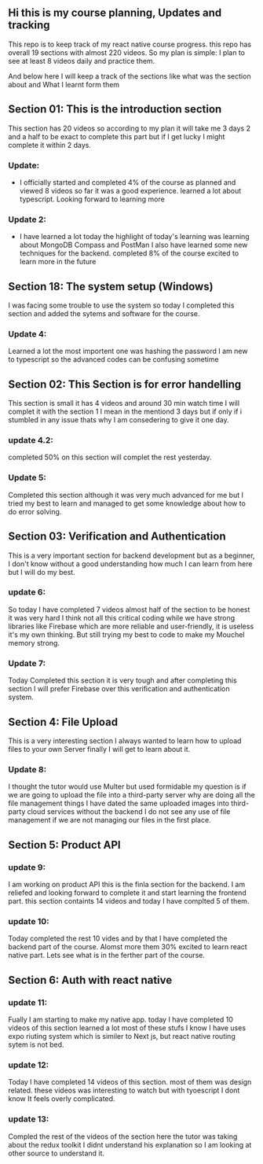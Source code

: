 ## Hi this is my course planning, Updates and tracking


This repo is to keep track of my react native course progress. this repo has overall 19 sections with almost 220 videos. So my plan is simple: I plan to see at least 8 videos daily and practice them. 

And below here I will keep a track of the sections like what was the section about and What I learnt form them 

## Section 01: This is the introduction section

This section has 20 videos so according to my plan it will take me 3 days  2 and a half to be exact to complete this part but if I get lucky I might complete it within 2 days.

### Update: 
 - I officially started and completed 4% of the course as planned and viewed 8 videos so far it was a good experience. learned a lot about typescript. Looking forward to learning more

 ### Update 2:
 - I have learned a lot today the highlight of today's learning was learning about MongoDB Compass and PostMan I also have learned some new techniques for the backend. completed 8% of the course excited to learn more in the future

 ## Section 18: The system setup (Windows)

I was facing some trouble to use the system so today I completed this section and added the sytems and software for the course.

### Update 4:
 Learned a lot the most importent one was hashing the password I am new to typescript so the advanced codes can be confusing sometime

## Section 02: This Section is for error handelling

This section is small it has 4 videos and around 30 min watch time I will complet it with the section 1 I mean in the mentiond 3 days but if only if i stumbled in any issue thats why I am consedering to give it one day.

### update 4.2:
 completed 50% on this section will complet the rest yesterday. 

 ### Update 5:
 Completed this section although it was very much advanced for me but I tried my best to learn and managed to get some knowledge about how to do error solving.

 ## Section 03: Verification and Authentication
 This is a very important section for backend development but as a beginner, I don't know without a good understanding how much I can learn from here but I will do my best.

 ### update 6:
 So today I have completed 7 videos almost half of the section to be honest it was very hard I think not all this critical coding while we have strong libraries like Firebase which are more reliable and user-friendly, it is useless it's my own thinking. But still trying my best to code to make my Mouchel memory strong.

 ### Update 7:
 Today Completed this section it is very tough and after completing this section I will prefer Firebase over this verification and authentication system.

 ## Section 4: File Upload
 This is a very interesting section I always wanted to learn how to upload files to your own Server finally I will get to learn about it.

 ### Update 8:
 I thought the tutor would use Multer but used formidable my question is if we are going to upload the file into a third-party server why are doing all the file management things I have dated the same uploaded images into third-party cloud services without the backend I do not see any use of file management if we are not managing our files in the first place.

 ## Section 5: Product API

### update 9:
I am working on product API this is the finla section for the backend. I am reliefed and looking forward to complete it and start learning the frontend part. this section containts 14 videos and today I have complted 5 of them.

### update 10:
Today completed the rest 10 vides and by that I have completed the backend part of the course. Alomst more them 30% excited to learn react native part. Lets see what is in the ferther part of the course. 

## Section 6: Auth with react native

### update 11:
Fually I am starting to make my native app. today I have completed 10 videos of this section learned a lot most of these stufs I know I have uses expo riuting system which is similer to Next js, but react native routing sytem is not bed.

### update 12:
Today I have completed 14 videos of this section. most of them was design related. these videos was interesting to watch but with tyoescript I dont know It feels overly complicated.

### update 13:
Compled the rest of the videos of the section here the tutor was taking about the redux toolkit I didnt understand his explanation so I am looking at other source to understand it.